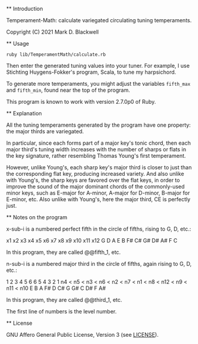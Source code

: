 ** Introduction

Temperament-Math: calculate variegated circulating tuning temperaments.

Copyright (C) 2021 Mark D. Blackwell

** Usage

`ruby lib/TemperamentMath/calculate.rb`

Then enter the generated tuning values into your tuner.
For example, I use Stichting Huygens-Fokker's program, Scala, to tune my harpsichord.

To generate more temperaments,
you might adjust the variables `fifth_max` and `fifth_min`,
found near the top of the program.

This program is known to work with version 2.7.0p0 of Ruby.

** Explanation

All the tuning temperaments generated by the program
have one property: the major thirds are variegated.

In particular,
since each forms part of a major key's tonic chord,
then each major third's tuning width increases
with the number of sharps or flats in the key signature,
rather resembling Thomas Young's first temperament.

However, unlike Young's,
each sharp key's major third is closer to just
than the corresponding flat key,
producing increased variety.
And also unlike with Young's,
the sharp keys are favored over the flat keys,
in order to improve the sound of the
major dominant chords of the commonly-used minor keys, such as
E-major for A-minor, A-major for D-minor,
B-major for E-minor, etc.
Also unlike with Young's,
here the major third, CE is perfectly just.

** Notes on the program

x-sub-i is a numbered perfect fifth in the circle of fifths, rising to G, D, etc.:

x1 x2 x3 x4 x5 x6 x7 x8 x9 x10 x11 x12
G  D  A  E  B  F# C# G# D# A#  F   C

In this program, they are called @@fifth_1, etc.

n-sub-i is a numbered major third in the circle of fifths, again rising to G, D, etc.:

1    2    3    4    5    6    6    5    4     3    2     1
n4 < n5 < n3 < n6 < n2 < n7 < n1 < n8 < n12 < n9 < n11 < n10
E    B    A    F#   D    C#   G    G#   C     D#   F     A#

In this program, they are called @@third_1, etc.

The first line of numbers is the level number.

** License

GNU Affero General Public License, Version 3 (see [LICENSE](./LICENSE)).
